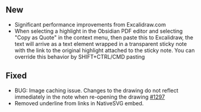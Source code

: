 ## New 
- Significant performance improvements from Excalidraw.com
- When selecting a highlight in the Obsidian PDF editor and selecting "Copy as Quote" in the context menu, then paste this to Excalidraw, the text will arrive as a text element wrapped in a transparent sticky note with the link to the original highlight attached to the sticky note. You can override this behavior by SHIFT+CTRL/CMD pasting

## Fixed
- BUG: Image caching issue. Changes to the drawing do not reflect immediately in the note when re-opening the drawing [#1297](https://github.com/zsviczian/obsidian-excalidraw-plugin/issues/1279)
- Removed underline from links in NativeSVG embed.